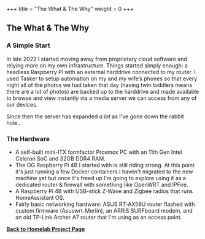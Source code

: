 +++
title = "The What & The Why"
weight = 0
+++

## The What & The Why

### A Simple Start

In late 2022 I started moving away from proprietary cloud software and relying more on my own infrastructure. Things started simply enough: a headless Raspberry Pi with an external harddrive connected to my router. I used Tasker to setup automation on my and my wife’s phones so that every night all of the photos we had taken that day (having twin toddlers means there are a lot of photos) are backed up to the harddrive and made available to browse and view instantly via a media server we can access from any of our devices.

Since then the server has expanded _a lot_ as I've gone down the rabbit hole...

### The Hardware

- A self-built mini-ITX formfactor Proxmox PC with an 11th Gen Intel Celeron SoC and 32GB DDR4 RAM.
- The OG Raspberry Pi 4B I started with is still riding strong. At this point it's just running a few Docker containers I haven't migrated to the new machine yet but once it's freed up I'm going to explore using it as a dedicated router & firewall with something like OpenWRT and IPFire.
- A Raspberry Pi 4B with USB-stick Z-Wave and Zigbee radios that runs HomeAssistant OS.
- Fairly basic networking hardware: ASUS RT-AX58U router flashed with custom firmware (Asuswrt-Merlin), an ARRIS SURFboard modem, and an old TP-Link Archer A7 router that I'm using as an access point.

<a href="/projects/a-homelab/"><b>Back to Homelab Project Page</b></a>

